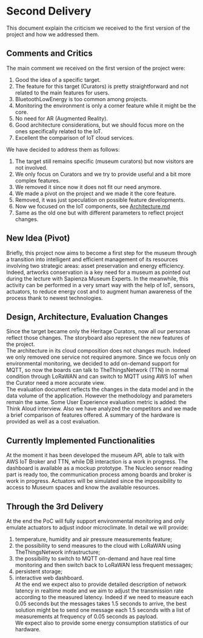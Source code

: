 # Second Delivery
This document explain the criticism we received to the first version of the project and how we addressed them.

## Comments and Critics
The main comment we received on the first version of the project were:
1. Good the idea of a specific target. 
2. The feature for this target (Curators) is pretty straightforward and not related to the main features for users.
3. BluetoothLowEnergy is too common among projects.
4. Monitoring the environment is only a corner feature while it might be the core.
5. No need for AR (Augmented Reality).
6. Good architecture considerations, but we should focus more on the ones specifically related to the IoT.
7. Excellent the comparison of IoT cloud services.  
  
We have decided to address them as follows:
1. The target still remains specific (museum curators) but now visitors are not involved.
2. We only focus on Curators and we try to provide useful and a bit more complex features.
3. We removed it since now it does not fit our need anymore.
4. We made a pivot on the project and we made it the core feature.
5. Removed, it was just speculation on possible feature developments.
6. Now we focused on the IoT components, see [Architecture.md](Architecture.md)
7. Same as the old one but with different parameters to reflect project changes.

## New Idea (Pivot)
Briefly, this project now aims to become a first step for the museum through a transition into intelligent and efficient management of its resources involving two strategic areas: asset preservation and energy efficiency. Indeed, artworks conservation is a key need for a museum as pointed out during the lecture with Sapienza Museum Experts. In the meanwhile, this activity can be performed in a very smart way with the help of IoT, sensors, actuators, to reduce energy cost and to augment human awareness of the process thank to newest technologies.

## Design, Architecture, Evaluation Changes
Since the target became only the Heritage Curators, now all our personas reflect those changes. The storyboard also represent the new features of the project.   
The architecture in its cloud composition does not changes much. Indeed we only removed one service not required anymore. Since we focus only on environmental monitoring, we decided to add on-demand support for MQTT, so now the boards can talk to TheThingsNetwork (TTN) in normal condition through LoRaWAN and can switch to MQTT using AWS IoT when the Curator need a more accurate view.   
The evaluation document reflects the changes in the data model and in the data volume of the application. However the methodology and parameters remain the same. Some User Experience evaluation metric is added: the Think Aloud interview. Also we have analyzed the competitors and we made a brief comparison of features offered. A summary of the hardware is provided as well as a cost evaluation. 

## Currently Implemented Functionalities
At the moment it has been developed the museum API, able to talk with AWS IoT Broker and TTN, while DB interaction is a work in progress. The dashboard is available as a mockup prototype. The Nucleo sensor reading part is ready too, the communication process among boards and broker is work in progress. Actuators will be simulated since the impossibility to access to Museum spaces and know the available resources.

## Through the 3rd Delivery
At the end the PoC will fully support environmental monitoring and only emulate actuators to adjust indoor microclimate. In detail we will provide:
1. temperature, humidity and air pressure measurements feature; 
2. the possibility to send measures to the cloud with LoRaWAN using TheThingsNetwork infrastructure;
3. the possibility to switch to MQTT on-demand and have real time monitoring and then switch back to LoRaWAN less frequent messages;
4. persistent storage;
5. interactive web dashboard.  
At the end we expect also to provide detailed description of network latency in realtime mode and we aim to adjust the transmission rate according to the measured latency. Indeed if we need to measure each 0.05 seconds but the messages takes 1.5 seconds to arrive, the best solution might be to send one message each 1.5 seconds with a list of measurements at frequency of 0.05 seconds as payload.  
We expect also to provide some energy consumption statistics of our hardware.
